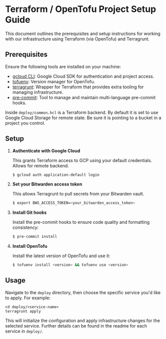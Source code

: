 # Terraform / OpenTofu Project Setup Guide

This document outlines the prerequisites and setup instructions for working with our infrastructure using Terraform (via OpenTofu) and Terragrunt.


## Prerequisites

Ensure the following tools are installed on your machine:

- [gcloud CLI](https://cloud.google.com/sdk/docs/install): Google Cloud SDK for authentication and project access.
- [tofuenv](https://github.com/tofuutils/tofuenv): Version manager for OpenTofu.
- [terragrunt](https://terragrunt.gruntwork.io/docs/getting-started/install/): Wrapper for Terraform that provides extra tooling for managing infrastructure.
- [pre-commit](https://pre-commit.com/): Tool to manage and maintain multi-language pre-commit hooks.

Inside `deploy/common.hcl` is a Terraform backend. By default it is set to use Google Cloud Storage for remote state. Be sure it is pointing to a bucket in a project you control.

## Setup

1. **Authenticate with Google Cloud**

    This grants Terraform access to GCP using your default credentials. Allows for remote backend.

    ```bash
    $ gcloud auth application-default login
    ```

2. **Set your Bitwarden access token**

    This allows Terragrunt to pull secrets from your Bitwarden vault.

    ```bash
    $ export BWS_ACCESS_TOKEN=<your_bitwarden_access_token>
    ```

3. **Install Git hooks**

    Install the pre-commit hooks to ensure code quality and formatting consistency:

    ```bash
    $ pre-commit install
    ```
4. **Install OpenTofu**

    Install the latest version of OpenTofu and use it:
    ```bash
    $ tofuenv install <version> && tofuenv use <version>
    ```

## Usage

Navigate to the `deploy` directory, then choose the specific service you'd like to apply. For example:

    cd deploy/<service-name>
    terragrunt apply

This will initialize the configuration and apply infrastructure changes for the selected service. Further details can be found in the readme for each service in `deploy/`.
